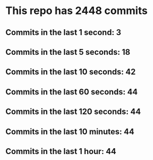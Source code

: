 # This repo has 2448 commits

## Commits in the last 1 second: 3
## Commits in the last 5 seconds: 18
## Commits in the last 10 seconds: 42
## Commits in the last 60 seconds: 44
## Commits in the last 120 seconds: 44
## Commits in the last 10 minutes: 44
## Commits in the last 1 hour: 44
